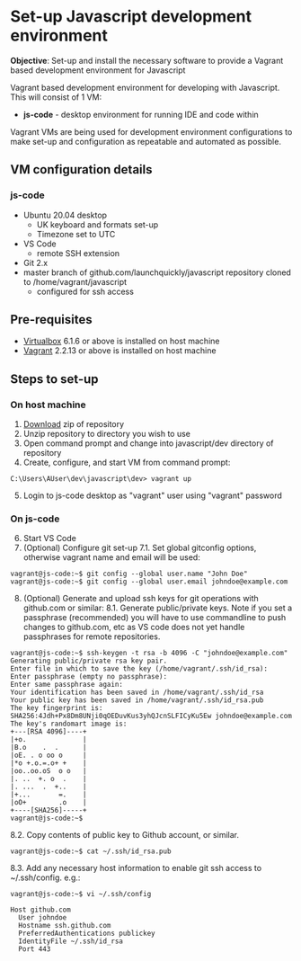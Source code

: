 # Set-up Javascript development environment

**Objective**: Set-up and install the necessary software to provide a Vagrant based development environment for Javascript

Vagrant based development environment for developing with Javascript. This will consist of 1 VM:

- **js-code** - desktop environment for running IDE and code within

Vagrant VMs are being used for development environment configurations to make set-up and configuration as repeatable and automated as possible.

## VM configuration details

### js-code

- Ubuntu 20.04 desktop 
    - UK keyboard and formats set-up
    - Timezone set to UTC
- VS Code 
    - remote SSH extension
- Git 2.x
- master branch of github.com/launchquickly/javascript repository cloned to /home/vagrant/javascript
    - configured for ssh access

## Pre-requisites

- [Virtualbox](https://www.virtualbox.org/wiki/Downloads) 6.1.6 or above is installed on host machine
- [Vagrant](https://www.vagrantup.com/downloads) 2.2.13 or above is installed on host machine

## Steps to set-up

### On host machine

1. [Download](https://github.com/launchquickly/javascript/archive/master.zip) zip of repository
2. Unzip repository to directory you wish to use
3. Open command prompt and change into javascript/dev directory of repository
4. Create, configure, and start VM from command prompt:
```
C:\Users\AUser\dev\javascript\dev> vagrant up
```
5. Login to js-code desktop as "vagrant" user using "vagrant" password

### On js-code

6. Start VS Code 
7. (Optional) Configure git set-up
7.1. Set global gitconfig options, otherwise vagrant name and email will be used:
```console
vagrant@js-code:~$ git config --global user.name "John Doe"
vagrant@js-code:~$ git config --global user.email johndoe@example.com
```
8. (Optional) Generate and upload ssh keys for git operations with github.com or similar:
8.1. Generate public/private keys. Note if you set a passphrase (recommended) you will have to use commandline to push changes to github.com, etc as VS code does not yet handle passphrases for remote repositories.
```console
vagrant@js-code:~$ ssh-keygen -t rsa -b 4096 -C "johndoe@example.com"
Generating public/private rsa key pair.
Enter file in which to save the key (/home/vagrant/.ssh/id_rsa):
Enter passphrase (empty no passphrase):
Enter same passphrase again:
Your identification has been saved in /home/vagrant/.ssh/id_rsa
Your public key has been saved in /home/vagrant/.ssh/id_rsa.pub
The key fingerprint is:
SHA256:4Jdh+Px8Dm8UNji0qOEDuvKus3yhQJcnSLFICyKu5Ew johndoe@example.com
The key's randomart image is:
+---[RSA 4096]----+
|+o.              |
|B.o    .  .      |
|oE. . o oo o     |
|*o +.o.=.o+ +    |
|oo..oo.oS  o o   |
|. ..  +. o  .    |
|. ...  .  +..    |
|+...       =.    |
|oO+        .o    |
+----[SHA256]-----+
vagrant@js-code:~$
```
8.2. Copy contents of public key to Github account, or similar.
```console
vagrant@js-code:~$ cat ~/.ssh/id_rsa.pub
```
8.3. Add any necessary host information to enable git ssh access to ~/.ssh/config. e.g.:
```console
vagrant@js-code:~$ vi ~/.ssh/config

Host github.com
  User johndoe
  Hostname ssh.github.com
  PreferredAuthentications publickey
  IdentityFile ~/.ssh/id_rsa
  Port 443

```